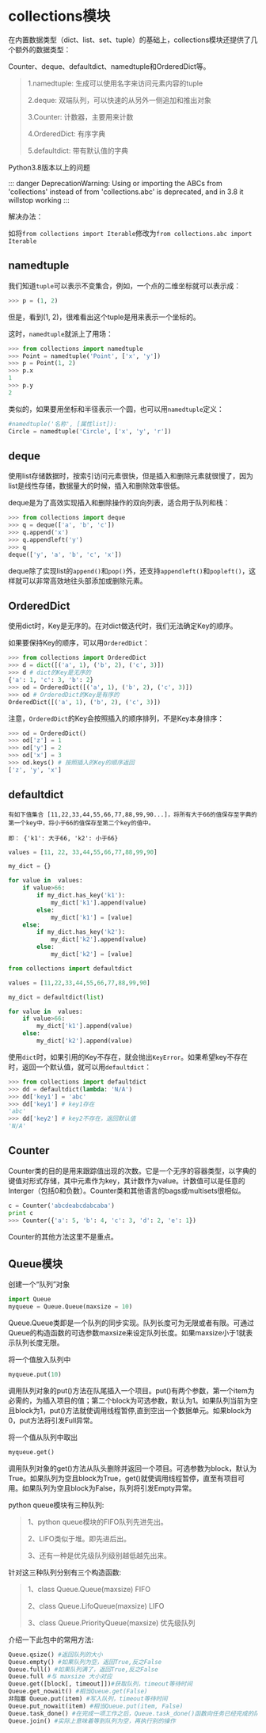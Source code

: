 # collections模块

在内置数据类型（dict、list、set、tuple）的基础上，collections模块还提供了几个额外的数据类型：

Counter、deque、defaultdict、namedtuple和OrderedDict等。

> 1.namedtuple: 生成可以使用名字来访问元素内容的tuple
>
> 2.deque: 双端队列，可以快速的从另外一侧追加和推出对象
>
> 3.Counter: 计数器，主要用来计数
>
> 4.OrderedDict: 有序字典
>
> 5.defaultdict: 带有默认值的字典

Python3.8版本以上的问题

::: danger DeprecationWarning:
 Using or importing the ABCs from 'collections' 
 instead of from 'collections.abc' is deprecated,
 and in 3.8 it willstop working
:::

解决办法：

如将`from collections import Iterable`修改为`from collections.abc import Iterable`

## namedtuple

我们知道`tuple`可以表示不变集合，例如，一个点的二维坐标就可以表示成：

```python
>>> p = (1, 2)
```

但是，看到(1, 2)，很难看出这个tuple是用来表示一个坐标的。

这时，`namedtuple`就派上了用场：

```python
>>> from collections import namedtuple
>>> Point = namedtuple('Point', ['x', 'y'])
>>> p = Point(1, 2)
>>> p.x
1
>>> p.y
2
```

类似的，如果要用坐标和半径表示一个圆，也可以用`namedtuple`定义：

```python
#namedtuple('名称', [属性list]):
Circle = namedtuple('Circle', ['x', 'y', 'r'])
```

## deque

使用list存储数据时，按索引访问元素很快，但是插入和删除元素就很慢了，因为list是线性存储，数据量大的时候，插入和删除效率很低。

deque是为了高效实现插入和删除操作的双向列表，适合用于队列和栈：

```python
>>> from collections import deque
>>> q = deque(['a', 'b', 'c'])
>>> q.append('x')
>>> q.appendleft('y')
>>> q
deque(['y', 'a', 'b', 'c', 'x'])
```

deque除了实现list的`append()`和`pop()`外，还支持`appendleft()`和`popleft()`，这样就可以非常高效地往头部添加或删除元素。

## OrderedDict

使用dict时，Key是无序的。在对dict做迭代时，我们无法确定Key的顺序。

如果要保持Key的顺序，可以用`OrderedDict`：

```python
>>> from collections import OrderedDict
>>> d = dict([('a', 1), ('b', 2), ('c', 3)])
>>> d # dict的Key是无序的
{'a': 1, 'c': 3, 'b': 2}
>>> od = OrderedDict([('a', 1), ('b', 2), ('c', 3)])
>>> od # OrderedDict的Key是有序的
OrderedDict([('a', 1), ('b', 2), ('c', 3)])
```

注意，`OrderedDict`的Key会按照插入的顺序排列，不是Key本身排序：

```python
>>> od = OrderedDict()
>>> od['z'] = 1
>>> od['y'] = 2
>>> od['x'] = 3
>>> od.keys() # 按照插入的Key的顺序返回
['z', 'y', 'x']
```

## defaultdict 

```
有如下值集合 [11,22,33,44,55,66,77,88,99,90...]，将所有大于66的值保存至字典的第一个key中，将小于66的值保存至第二个key的值中。

即： {'k1': 大于66, 'k2': 小于66}
```



```python
values = [11, 22, 33,44,55,66,77,88,99,90]

my_dict = {}

for value in  values:
    if value>66:
        if my_dict.has_key('k1'):
            my_dict['k1'].append(value)
        else:
            my_dict['k1'] = [value]
    else:
        if my_dict.has_key('k2'):
            my_dict['k2'].append(value)
        else:
            my_dict['k2'] = [value]
```

```python
from collections import defaultdict

values = [11,22,33,44,55,66,77,88,99,90]

my_dict = defaultdict(list)

for value in  values:
    if value>66:
        my_dict['k1'].append(value)
    else:
        my_dict['k2'].append(value)
```

使用`dict`时，如果引用的Key不存在，就会抛出`KeyError`。如果希望key不存在时，返回一个默认值，就可以用`defaultdict`：

```python
>>> from collections import defaultdict
>>> dd = defaultdict(lambda: 'N/A')
>>> dd['key1'] = 'abc'
>>> dd['key1'] # key1存在
'abc'
>>> dd['key2'] # key2不存在，返回默认值
'N/A'
```

## Counter

Counter类的目的是用来跟踪值出现的次数。它是一个无序的容器类型，以字典的键值对形式存储，其中元素作为key，其计数作为value。计数值可以是任意的Interger（包括0和负数）。Counter类和其他语言的bags或multisets很相似。

```python
c = Counter('abcdeabcdabcaba')
print c
>>> Counter({'a': 5, 'b': 4, 'c': 3, 'd': 2, 'e': 1})
```

Counter的其他方法这里不是重点。



## Queue模块

创建一个“队列”对象

```python
import Queue
myqueue = Queue.Queue(maxsize = 10)
```

Queue.Queue类即是一个队列的同步实现。队列长度可为无限或者有限。可通过Queue的构造函数的可选参数maxsize来设定队列长度。如果maxsize小于1就表示队列长度无限。

将一个值放入队列中

```python
myqueue.put(10)
```

调用队列对象的put()方法在队尾插入一个项目。put()有两个参数，第一个item为必需的，为插入项目的值；第二个block为可选参数，默认为1。如果队列当前为空且block为1，put()方法就使调用线程暂停,直到空出一个数据单元。如果block为0，put方法将引发Full异常。

将一个值从队列中取出

```python
myqueue.get()
```

调用队列对象的get()方法从队头删除并返回一个项目。可选参数为block，默认为True。如果队列为空且block为True，get()就使调用线程暂停，直至有项目可用。如果队列为空且block为False，队列将引发Empty异常。

python queue模块有三种队列:

> 1、python queue模块的FIFO队列先进先出。
>
> 2、LIFO类似于堆。即先进后出。
>
> 3、还有一种是优先级队列级别越低越先出来。 

针对这三种队列分别有三个构造函数:

> 1、class Queue.Queue(maxsize) FIFO 
>
> 2、class Queue.LifoQueue(maxsize) LIFO 
>
> 3、class Queue.PriorityQueue(maxsize) 优先级队列 

介绍一下此包中的常用方法:

```python
Queue.qsize() #返回队列的大小 
Queue.empty() #如果队列为空，返回True,反之False 
Queue.full() #如果队列满了，返回True,反之False
Queue.full #与 maxsize 大小对应 
Queue.get([block[, timeout]])#获取队列，timeout等待时间 
Queue.get_nowait() #相当Queue.get(False)
非阻塞 Queue.put(item) #写入队列，timeout等待时间 
Queue.put_nowait(item) #相当Queue.put(item, False)
Queue.task_done() #在完成一项工作之后，Queue.task_done()函数向任务已经完成的队列发送一个信号
Queue.join() #实际上意味着等到队列为空，再执行别的操作
```

